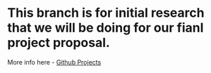 # This branch is for initial research that we will be doing for our fianl project proposal.

More info here - [Github Projects](https://github.com/orgs/ACM40960/projects/1)